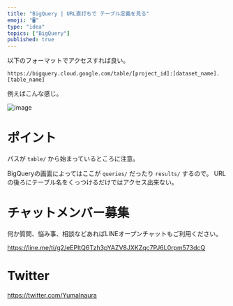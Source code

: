 ```yaml
---
title: "BigQuery | URL直打ちで テーブル定義を見る"
emoji: "🖥"
type: "idea"
topics: ["BigQuery"]
published: true
---
```


以下のフォーマットでアクセスすれば良い。

```
https://bigquery.cloud.google.com/table/[project_id]:[dataset_name].[table_name]
```

例えばこんな感じ。

![image](https://qiita-image-store.s3.amazonaws.com/0/89618/b8f1f075-bc20-ddf1-1b21-d7bd2f62223c.png)


# ポイント

パスが `table/` から始まっているところに注意。

BigQueryの画面によってはここが `queries/` だったり `results/` するので。
URLの後ろにテーブル名をくっつけるだけではアクセス出来ない。
 








<!-- Update From Qiita API -->

# チャットメンバー募集


何か質問、悩み事、相談などあればLINEオープンチャットもご利用ください。

https://line.me/ti/g2/eEPltQ6Tzh3pYAZV8JXKZqc7PJ6L0rpm573dcQ





# Twitter


https://twitter.com/YumaInaura


<!-- Update From Qiita API -->


